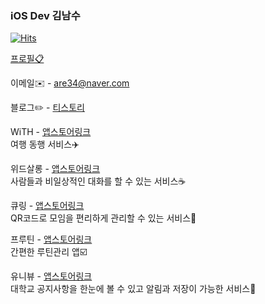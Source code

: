 
### iOS Dev 김남수

<!--
**namsoo5/namsoo5** is a ✨ _special_ ✨ repository because its `README.md` (this file) appears on your GitHub profile.

Here are some ideas to get you started:

- 🔭 I’m currently working on ...
- 🌱 I’m currently learning ...
- 👯 I’m looking to collaborate on ...
- 🤔 I’m looking for help with ...
- 💬 Ask me about ...
- 📫 How to reach me: ...
- 😄 Pronouns: ...
- ⚡ Fun fact: ...
-->

[![Hits](https://hits.seeyoufarm.com/api/count/incr/badge.svg?url=https%3A%2F%2Fgithub.com%2Fnamsoo5)](https://hits.seeyoufarm.com)

[프로필📋](https://github.com/namsoo5/Profile)

이메일✉️ - are34@naver.com

블로그✏️ - [티스토리](https://nsios.tistory.com)


WiTH - [앱스토어링크](https://apps.apple.com/app/id1510519818)<br>
여행 동행 서비스✈️

위드살롱 - [앱스토어링크](https://apps.apple.com/app/id1522234917)<br>
사람들과 비일상적인 대화를 할 수 있는 서비스☕️

큐링 - [앱스토어링크](https://apps.apple.com/app/id1523625666)<br>
QR코드로 모임을 편리하게 관리할 수 있는 서비스🐬

프루틴 - [앱스토어링크](https://apps.apple.com/app/id1527993626)<br>
간편한 루틴관리 앱☑️

유니뷰 - [앱스토어링크](https://apps.apple.com/app/id1534315470)<br>
대학교 공지사항을 한눈에 볼 수 있고 알림과 저장이 가능한 서비스📩
